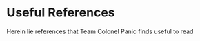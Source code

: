Useful References
=================

Herein lie references that Team Colonel Panic finds useful to read
